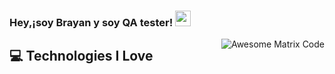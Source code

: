 ### Hey,¡soy Brayan y soy QA tester! <img src="https://media.giphy.com/media/hvRJCLFzcasrR4ia7z/giphy.gif" width="25px">

<img src="https://github.com/MarikIshtar007/MarikIshtar007/raw/master/images/matrix.gif" alt="Awesome Matrix Code" align="right" style="max-width: 100%; display: inline-block;" data-target="animated-image.originalImage">
<div class="markdown-heading" dir="auto"><h2 tabindex="-1" class="heading-element" dir="auto">💻 Technologies I Love</h2><a id="user-content-computer-technologies-i-love" class="anchor" aria-label="Permalink: :computer: Technologies I Love" href="#computer-technologies-i-love"><svg class="octicon octicon-link" viewBox="0 0 16 16" version="1.1" width="16" height="16" aria-hidden="true"></svg></a></div>
